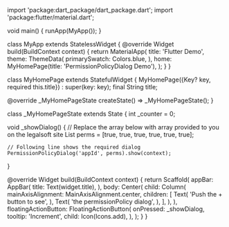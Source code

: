 import 'package:dart_package/dart_package.dart';
import 'package:flutter/material.dart';

void main() {
  runApp(MyApp());
}

class MyApp extends StatelessWidget {
  @override
  Widget build(BuildContext context) {
    return MaterialApp(
      title: 'Flutter Demo',
      theme: ThemeData(
        primarySwatch: Colors.blue,
      ),
      home: MyHomePage(title: 'PermissionPolicyDialog Demo'),
    );
  }
}

class MyHomePage extends StatefulWidget {
  MyHomePage({Key? key, required this.title}) : super(key: key);
  final String title;

  @override
  _MyHomePageState createState() => _MyHomePageState();
}

class _MyHomePageState extends State<MyHomePage> {
  int _counter = 0;

  void _showDialog() {
    // Replace the array below with array provided to you on the legalsoft site
    List<bool> perms = [true, true, true, true, true, true];

    // Following line shows the required dialog
    PermissionPolicyDialog('appId', perms).show(context);
  }

  @override
  Widget build(BuildContext context) {
    return Scaffold(
      appBar: AppBar(
        title: Text(widget.title),
      ),
      body: Center(
        child: Column(
          mainAxisAlignment: MainAxisAlignment.center,
          children: [
            Text(
              'Push the + button to see',
            ),
            Text(
              'the permissionPolicy dialog',
            ),
          ],
        ),
      ),
      floatingActionButton: FloatingActionButton(
        onPressed: _showDialog,
        tooltip: 'Increment',
        child: Icon(Icons.add),
      ),
    );
  }
}
